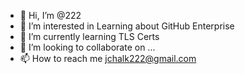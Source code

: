 - 👋 Hi, I’m @222
- 👀 I’m interested in Learning about GitHub Enterprise
- 🌱 I’m currently learning TLS Certs
- 💞️ I’m looking to collaborate on ...
- 📫 How to reach me jchalk222@gmail.com

<!---
jchalk222/jchalk222 is a ✨ special ✨ repository because its `README.md` (this file) appears on your GitHub profile.
You can click the Preview link to take a look at your changes.
--->
